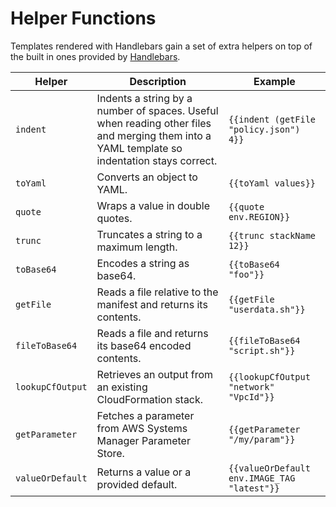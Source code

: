 # Helper Functions

Templates rendered with Handlebars gain a set of extra helpers on top of the built in ones provided by [Handlebars](https://handlebarsjs.com/).

| Helper           | Description                                                                                                                                 | Example                                     |
| ---------------- | ------------------------------------------------------------------------------------------------------------------------------------------- | ------------------------------------------- |
| `indent`         | Indents a string by a number of spaces. Useful when reading other files and merging them into a YAML template so indentation stays correct. | `{{indent (getFile "policy.json") 4}}`      |
| `toYaml`         | Converts an object to YAML.                                                                                                                 | `{{toYaml values}}`                         |
| `quote`          | Wraps a value in double quotes.                                                                                                             | `{{quote env.REGION}}`                      |
| `trunc`          | Truncates a string to a maximum length.                                                                                                     | `{{trunc stackName 12}}`                    |
| `toBase64`       | Encodes a string as base64.                                                                                                                 | `{{toBase64 "foo"}}`                        |
| `getFile`        | Reads a file relative to the manifest and returns its contents.                                                                             | `{{getFile "userdata.sh"}}`                 |
| `fileToBase64`   | Reads a file and returns its base64 encoded contents.                                                                                       | `{{fileToBase64 "script.sh"}}`              |
| `lookupCfOutput` | Retrieves an output from an existing CloudFormation stack.                                                                                  | `{{lookupCfOutput "network" "VpcId"}}`      |
| `getParameter`   | Fetches a parameter from AWS Systems Manager Parameter Store.                                                                               | `{{getParameter "/my/param"}}`              |
| `valueOrDefault` | Returns a value or a provided default.                                                                                                      | `{{valueOrDefault env.IMAGE_TAG "latest"}}` |
